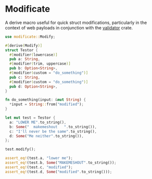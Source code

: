 # Modificate

A derive macro useful for quick struct modifications, particularly in the context of web payloads in conjunction with the [validator](https://github.com/Keats/validator) crate.

```rust
use modificate::Modify;

#[derive(Modify)]
struct Testor {
  #[modifier(lowercase)]
  pub a: String,
  #[modifier(trim, uppercase)]
  pub b: Option<String>,
  #[modifier(custom = "do_something")]
  pub c: String,
  #[modifier(custom = "do_something")]
  pub d: Option<String>,
}

fn do_something(input: &mut String) {
  *input = String::from("modified");
}

let mut test = Testor {
  a: "LOWER ME".to_string(),
  b: Some("  makemeshout   ".to_string()),
  c: "I'll never be the same".to_string(),
  d: Some("Me neither".to_string()),
};

test.modify();

assert_eq!(test.a, "lower me");
assert_eq!(test.b, Some("MAKEMESHOUT".to_string());
assert_eq!(test.c, "modified");
assert_eq!(test.d, Some("modified".to_string()));

```
